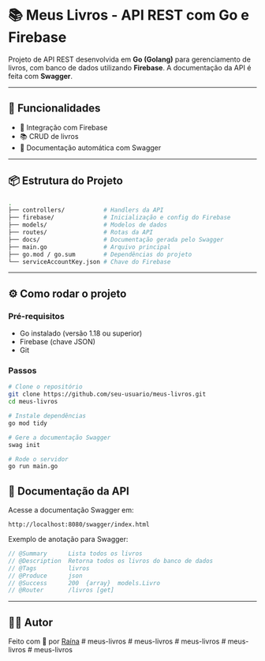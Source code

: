 
# 📚 Meus Livros - API REST com Go e Firebase

Projeto de API REST desenvolvida em **Go (Golang)** para gerenciamento de livros, com  banco de dados utilizando **Firebase**. A documentação da API é feita com **Swagger**.

---

## 🚀 Funcionalidades

- 🔐 Integração com Firebase
- 📚 CRUD de livros
- 📄 Documentação automática com Swagger


---

## 📦 Estrutura do Projeto

```bash
.
├── controllers/           # Handlers da API
├── firebase/              # Inicialização e config do Firebase
├── models/                # Modelos de dados
├── routes/                # Rotas da API
├── docs/                  # Documentação gerada pelo Swagger
├── main.go                # Arquivo principal
├── go.mod / go.sum        # Dependências do projeto
└── serviceAccountKey.json # Chave do Firebase
```

---



## ⚙️ Como rodar o projeto

### Pré-requisitos

- Go instalado (versão 1.18 ou superior)
- Firebase (chave JSON)
- Git

### Passos

```bash
# Clone o repositório
git clone https://github.com/seu-usuario/meus-livros.git
cd meus-livros

# Instale dependências
go mod tidy

# Gere a documentação Swagger
swag init

# Rode o servidor
go run main.go
```

## 📄 Documentação da API

Acesse a documentação Swagger em:

```
http://localhost:8080/swagger/index.html
```

Exemplo de anotação para Swagger:

```go
// @Summary      Lista todos os livros
// @Description  Retorna todos os livros do banco de dados
// @Tags         livros
// @Produce      json
// @Success      200  {array}  models.Livro
// @Router       /livros [get]
```

---


## 👨‍💻 Autor

Feito com 💙 por [Raína](https://github.com/rainasouza)
#   m e u s - l i v r o s 
 
 #   m e u s - l i v r o s  
 #   m e u s - l i v r o s  
 #   m e u s - l i v r o s  
 #   m e u s - l i v r o s  
 